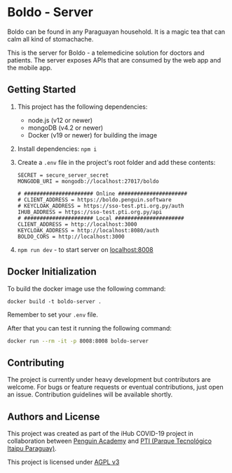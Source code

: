 # Boldo - Server

Boldo can be found in any Paraguayan household. It is a magic tea that can calm all kind of stomachache.

This is the server for Boldo - a telemedicine solution for doctors and patients.
The server exposes APIs that are consumed by the web app and the mobile app.

## Getting Started

1. This project has the following dependencies:

   - node.js (v12 or newer)
   - mongoDB (v4.2 or newer)
   - Docker (v19 or newer) for building the image

2. Install dependencies: `npm i`

3. Create a `.env` file in the project's root folder and add these contents:

   ```
   SECRET = secure_server_secret
   MONGODB_URI = mongodb://localhost:27017/boldo
   
   # ###################### Online ######################
   # CLIENT_ADDRESS = https://boldo.penguin.software
   # KEYCLOAK_ADDRESS = https://sso-test.pti.org.py/auth
   IHUB_ADDRESS = https://sso-test.pti.org.py/api
   # ###################### Local ######################
   CLIENT_ADDRESS = http://localhost:3000
   KEYCLOAK_ADDRESS = http://localhost:8080/auth
   BOLDO_CORS = http://localhost:3000
   ```

4. `npm run dev` - to start server on [localhost:8008](http://localhost:8008)

## Docker Initialization

To build the docker image use the following command:

```
docker build -t boldo-server .
```

Remember to set your `.env` file.

 After that you can test it running the following command:

```bash
docker run --rm -it -p 8008:8008 boldo-server
```

## Contributing

The project is currently under heavy development but contributors are welcome. For bugs or feature requests or eventual contributions, just open an issue. Contribution guidelines will be available shortly.

## Authors and License

This project was created as part of the iHub COVID-19 project in collaboration between [Penguin Academy](https://penguin.academy) and [PTI (Parque Tecnológico Itaipu Paraguay)](http://pti.org.py).

This project is licensed under
[AGPL v3](LICENSE)
